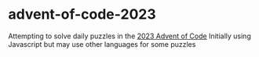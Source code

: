 # advent-of-code-2023
Attempting to solve daily puzzles in the [2023 Advent of Code](https://adventofcode.com/)
Initially using Javascript but may use other languages for some puzzles